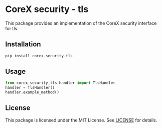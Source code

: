 # CoreX security - tls

This package provides an implementation of the CoreX security interface for tls.

## Installation
~~~bash
pip install corex-security-tls
~~~

## Usage
~~~python
from corex_security_tls.handler import TlsHandler
handler = TlsHandler()
handler.example_method()
~~~

## License
This package is licensed under the MIT License. See [LICENSE](../LICENSE) for details.
